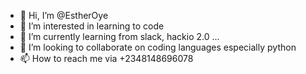 - 👋 Hi, I’m @EstherOye
- 👀 I’m interested in learning to code
- 🌱 I’m currently learning from slack, hackio 2.0 ...
- 💞️ I’m looking to collaborate on coding languages especially python 
- 📫 How to reach me via +2348148696078
